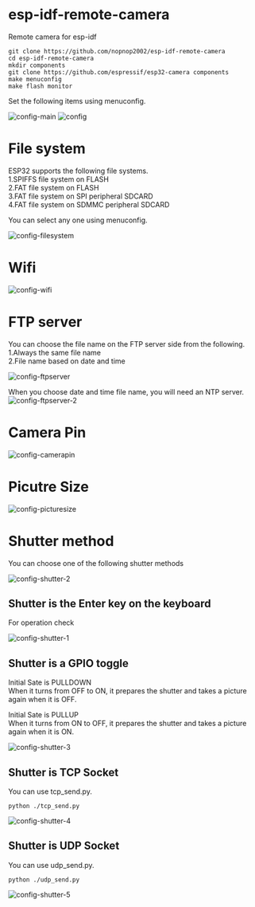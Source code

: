 # esp-idf-remote-camera
Remote camera for esp-idf

```
git clone https://github.com/nopnop2002/esp-idf-remote-camera
cd esp-idf-remote-camera
mkdir components
git clone https://github.com/espressif/esp32-camera components
make menuconfig
make flash monitor
```

Set the following items using menuconfig.

![config-main](https://user-images.githubusercontent.com/6020549/66263277-d0270780-e82a-11e9-8d2e-16e020a897c2.jpg)
![config](https://user-images.githubusercontent.com/6020549/66263086-38c0b500-e828-11e9-904c-42bf5804ff50.jpg)

# File system

ESP32 supports the following file systems.   
1.SPIFFS file system on FLASH   
2.FAT file system on FLASH   
3.FAT file system on SPI peripheral SDCARD   
4.FAT file system on SDMMC peripheral SDCARD   

You can select any one using menuconfig.   

![config-filesystem](https://user-images.githubusercontent.com/6020549/66263087-3bbba580-e828-11e9-8bd5-36137eb4627d.jpg)

# Wifi

![config-wifi](https://user-images.githubusercontent.com/6020549/66263088-42e2b380-e828-11e9-9ea0-2191f99db05e.jpg)

# FTP server

You can choose the file name on the FTP server side from the following.   
1.Always the same file name   
2.File name based on date and time   

![config-ftpserver](https://user-images.githubusercontent.com/6020549/66263096-483ffe00-e828-11e9-8452-25518d18bd8b.jpg)

When you choose date and time file name, you will need an NTP server.
![config-ftpserver-2](https://user-images.githubusercontent.com/6020549/66263303-78d56700-e82b-11e9-9290-067f6b9f974e.jpg)

# Camera Pin

![config-camerapin](https://user-images.githubusercontent.com/6020549/66263115-55f58380-e828-11e9-87ab-a57c6ec999df.jpg)

# Picutre Size

![config-picturesize](https://user-images.githubusercontent.com/6020549/66263117-60b01880-e828-11e9-9839-8c38edd0ced2.jpg)

# Shutter method

You can choose one of the following shutter methods

![config-shutter-2](https://user-images.githubusercontent.com/6020549/66263121-660d6300-e828-11e9-9c8f-8c12a8f3f2a7.jpg)

## Shutter is the Enter key on the keyboard   
For operation check

![config-shutter-1](https://user-images.githubusercontent.com/6020549/66263120-6574cc80-e828-11e9-980b-b495e9f59e8e.jpg)

## Shutter is a GPIO toggle

Initial Sate is PULLDOWN   
When it turns from OFF to ON, it prepares the shutter and takes a picture again when it is OFF.   

Initial Sate is PULLUP   
When it turns from ON to OFF, it prepares the shutter and takes a picture again when it is ON.   

![config-shutter-3](https://user-images.githubusercontent.com/6020549/66263122-660d6300-e828-11e9-8619-e54ab0c6b54f.jpg)

## Shutter is TCP Socket   

You can use tcp_send.py.   
```
python ./tcp_send.py
```
![config-shutter-4](https://user-images.githubusercontent.com/6020549/66263123-660d6300-e828-11e9-897e-137533cd246f.jpg)


## Shutter is UDP Socket
You can use udp_send.py.   
```
python ./udp_send.py
```

![config-shutter-5](https://user-images.githubusercontent.com/6020549/66263119-6574cc80-e828-11e9-96f0-9a48bc2fe014.jpg)



